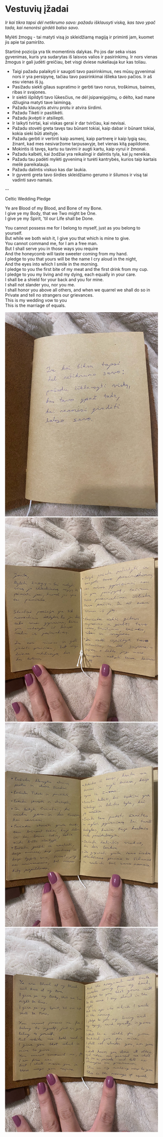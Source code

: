 # Vestuvių įžadai

_Ir kai tikra tapsi dėl netikrumo savo: pažadu išklausyti viską, kas tavo ypač tada, kai nenorėsi girdėti balso savo._

Mylėti žmogų - tai matyti visą jo skleidžiamą magiją ir priminti jam, kuomet jis apie tai pamiršto.

Startinė pozicija yra tik momentinis dalykas. Po jos dar seka visas gyvenimas, kuris yra sudarytas iš laisvos valios ir pasirinkimų. Ir nors vienas žmogus ir gali judėti greičiau, bet visgi dviese nukeliauja kur kas toliau.

* Taigi pažadu palaikyti ir saugoti tavo pasirinkimus, nes mūsų gyvenimai nors ir yra persipynę, tačiau tavo pasirinkimai išlieka tavo pačios. Ir aš esu vienas iš jų.
* Pasižadu siekti gilaus supratimo ir gerbti tavo norus, troškimus, baimes, ribas ir svajones.&#x20;
* Ir siekti išpildyti tavo lūkesčius, ne dėl įsipareigojimų, o dėlto, kad mane džiugina matyti tave laimingą.
* Pažadu klausytis atviru protu ir atvira širdimi.
* Pažadu Tikėti ir pasitikėti.
* Pažadu įkvėpti ir atsiliepti.
* Ir laikyti tvirtai, kai viskas gerai ir dar tvirčiau, kai nevisai.
* Pažadu stovėti greta tavęs tau būnant tokiai, kaip dabar ir būnant tokiai, kokia sieki būti ateityje.
* Pažadu gerbti ir vertinti kaip asmenį, kaip partnerę ir kaip lygią sau, žinant, kad mes nesivaržome tarpusavyje, bet vienas kitą papildome.&#x20;
* Mokintis iš tavęs, kartu su tavimi ir augti kartu, kaip vyrui ir žmonai.
* Pažadu kalbėti, kai žodžiai yra reikalingi ir dalintis tyla, kai jų nereikia.
* Pažadu tau padėti mylėti gyvenimą ir turėti kantrybės, kurios taip kartais meilė pareikalauja.
* Pažadu dalintis viskuo kas dar laukia.&#x20;
* Ir gyventi greta tavo širdies skleidžiamo gerumo ir šilumos ir visą tai vadinti savo namais.

\--

Celtic Wedding Pledge

Ye are Blood of my Blood, and Bone of my Bone. \
I give ye my Body, that we Two might be One. \
I give ye my Spirit, 'til our Life shall be Done.

You cannot possess me for I belong to myself, just as you belong to yourself.\
But while we both wish it, I give you that which is mine to give.\
You cannot command me, for I am a free man.\
But I shall serve you in those ways you require\
And the honeycomb will taste sweeter coming from my hand.\
I pledge to you that yours will be the name I cry aloud in the night,\
And the eyes into which I smile in the morning.\
I pledge to you the first bite of my meat and the first drink from my cup.\
I pledge to you my living and my dying, each equally in your care.\
I shall be a shield for your back and you for mine.\
I shall not slander you, nor you me.\
I shall honor you above all others, and when we quarrel we shall do so in\
Private and tell no strangers our grievances.\
This is my wedding vow to you\
This is the marriage of equals.

![](../../.gitbook/assets/unnamed4.jpeg) ![](../../.gitbook/assets/unnamed1.jpeg) ![](../../.gitbook/assets/unnamed2.jpeg) ![](../../.gitbook/assets/unnamed3.jpeg)
